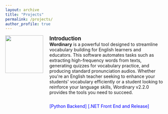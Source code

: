 ```yaml
---
layout: archive
title: "Projects"
permalink: /projects/
author_profile: true
---
```


<div style="margin: 1em 0; display: flex; align-items: flex-start;">

<img src="https://picx.zhimg.com/80/v2-7fafb4daebe2a9231e805f6b7d4c3561_1440w.webp?source=d16d100b" style="height: 120px; margin-right: 20px; flex-shrink: 0;">

<div>
<b style="font-size: 1.2em;">Introduction</b><br>
<text style="font-size: 1em;"><b>Wordinary</b> is a powerful tool designed to streamline vocabulary building for English learners and educators. This software automates tasks such as extracting high-frequency words from texts, generating quizzes for vocabulary practice, and producing standard pronunciation audios. Whether you're an English teacher seeking to enhance your students' vocabulary efficiently or a student looking to reinforce your language skills, Wordinary v2.2.0 provides the tools you need to succeed.</text><br><br>


<div style="font-size: 14px; margin-top: 10px;">
            <a href="https://github.com/Dr-Left/wordinary/tree/master" style="text-decoration: none; color: blue;">[Python Backend]</a>
            <a href="https://github.com/Dr-Left/Wordinary-v2" style="text-decoration: none; color: blue;">[.NET Front End and Release]</a>
        </div>

</div>



</div>
